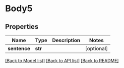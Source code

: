 # Body5

## Properties
Name | Type | Description | Notes
------------ | ------------- | ------------- | -------------
**sentence** | **str** |  | [optional] 

[[Back to Model list]](../README.md#documentation-for-models) [[Back to API list]](../README.md#documentation-for-api-endpoints) [[Back to README]](../README.md)

